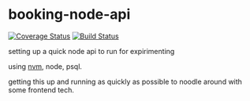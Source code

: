 # booking-node-api

[![Coverage Status](https://coveralls.io/repos/github/thejonroberts/booking-node-api/badge.svg?branch=code-coverage-instanbul)](https://coveralls.io/github/thejonroberts/booking-node-api?branch=code-coverage-instanbul) [![Build Status](https://travis-ci.com/thejonroberts/booking-node-api.svg?branch=master)](https://travis-ci.com/thejonroberts/booking-node-api)

setting up a quick node api to run for expirimenting

using [nvm](https://github.com/creationix/nvm), node, psql.

getting this up and running as quickly as possible to noodle around with some frontend tech.
